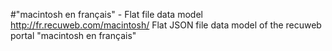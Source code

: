 #"macintosh en français" - Flat file data model
http://fr.recuweb.com/macintosh/
Flat JSON file data model of the recuweb portal "macintosh en français"
